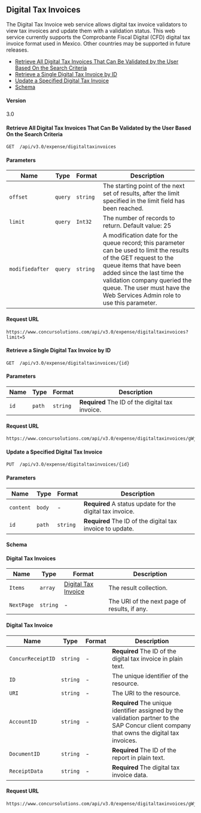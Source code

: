
## Digital Tax Invoices


The Digital Tax Invoice web service allows digital tax invoice validators to view tax invoices and update them with a validation status. This web service currently supports the Comprobante Fiscal Digital (CFD) digital tax invoice format used in Mexico. Other countries may be supported in future releases.

* [Retrieve All Digital Tax Invoices That Can Be Validated by the User Based On the Search Criteria](#get)
* [Retrieve a Single Digital Tax Invoice by ID](#getID)
* [Update a Specified Digital Tax Invoice](#put)
* [Schema](#schema)

#### Version
3.0

#### <a name="get"></a>Retrieve All Digital Tax Invoices That Can Be Validated by the User Based On the Search Criteria

    GET  /api/v3.0/expense/digitaltaxinvoices


#### Parameters

|Name | Type | Format | Description
|-----|------|--------|------------			
|`offset`	|	`query`	|	`string`	|	The starting point of the next set of results, after the limit specified in the limit field has been reached.
|`limit`	|	`query`	|	`Int32`	|	The number of records to return. Default value: 25
|`modifiedafter`	|	`query`	|	`string`	|	A modification date for the queue record; this parameter can be used to limit the results of the GET request to the queue items that have been added since the last time the validation company queried the queue. The user must have the Web Services Admin role to use this parameter.


#### Request URL

```
https://www.concursolutions.com/api/v3.0/expense/digitaltaxinvoices?limit=5
```


#### <a name="getID"></a>Retrieve a Single Digital Tax Invoice by ID

    GET  /api/v3.0/expense/digitaltaxinvoices/{id}


#### Parameters

|Name | Type | Format | Description
|-----|------|--------|------------
|`id`	|	`path`	|	`string`	|	**Required** The ID of the digital tax invoice.


#### Request URL

```
https://www.concursolutions.com/api/v3.0/expense/digitaltaxinvoices/gWj3IHRYiHZGRTDN6y4r4LN3phszY33HT%24pQ
```


#### <a name="put"></a>Update a Specified Digital Tax Invoice

    PUT  /api/v3.0/expense/digitaltaxinvoices/{id}


#### Parameters

|Name | Type | Format | Description
|-----|------|--------|------------
|`content`	|	`body`	|	-	|	**Required** A status update for the digital tax invoice.
|`id`	|	`path`	|	`string`	|	**Required** The ID of the digital tax invoice to update.


#### <a name="schema"></a>Schema


#### <a name="digitaltaxinvoices"></a>Digital Tax Invoices

|Name | Type | Format | Description
|-----|------|--------|------------
|`Items`	|	`array`	|[Digital Tax Invoice](#digitaltaxinvoice)	|	The result collection.
|`NextPage`	|	`string` |	-	|	The URI of the next page of results, if any.


#### <a name="digitaltaxinvoice"></a>Digital Tax Invoice

|Name | Type | Format | Description
|-----|------|--------|------------
|`ConcurReceiptID`	|	`string`|	-	|	**Required** The ID of the digital tax invoice in plain text.
|`ID`	|	`string`|	-	|	The unique identifier of the resource.
|`URI`	|	`string`|	-	|	The URI to the resource.
|`AccountID`	|	`string`|	-	|	**Required** The unique identifier assigned by the validation partner to the SAP Concur client company that owns the digital tax invoices.
|`DocumentID`	|	`string`	|-	|	**Required** The ID of the report in plain text.
|`ReceiptData`	|	`string`|	-	|	**Required** The digital tax invoice data.

#### Request URL

```
https://www.concursolutions.com/api/v3.0/expense/digitaltaxinvoices/gWj3IHRYiHZGUtIO83ILhbNHqCsjMmkvj%24pQ
```
